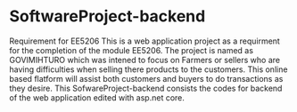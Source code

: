 # SoftwareProject-backend
Requirement for EE5206
 This is a web application project as a requirment for the completion of the module EE5206. The project is named as GOVIMIHTURO which was intened to focus on Farmers or sellers
 who are having difficulties when selling there products to the customers. This online based flatform will assist both customers and buyers to do transactions as they desire.
 This SofwareProject-backend consists the codes for backend of the web application edited with asp.net core.
